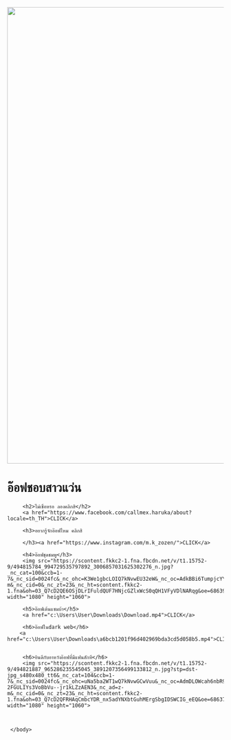 <!DOCTYPE html>
<html>

<head>
     <title>อ๊อฟอาหวังno.1</title>
     <meta charset="utf-8">
<meta charset="TIS-620">
</head>

<body>
         <img src="https://scontent.fkkc2-1.fna.fbcdn.net/v/t1.15752-9/494867915_1981844045682013_1378753057322793982_n.jpg?_nc_cat=103&ccb=1-7&_nc_sid=0024fc&_nc_ohc=ApN0ycutxkQQ7kNvwEWaA08&_nc_oc=AdlTxq1mBMhLWJXhihBjDrRopdEHTFbnudpmQpMh7_YhBTWM0cRuyKAyOoZgKNmC5Zk7oGdfYgkCDwBDgAo1UdH_&_nc_ad=z-m&_nc_cid=0&_nc_zt=23&_nc_ht=scontent.fkkc2-1.fna&oh=03_Q7cD2QHmhq-YIqLwNoqtiggW7_Dgzneng3ox27rxte9M4r6w7w&oe=68637B98" width="1080" height="1060">
         <h1 style="background-color: aquamarine;"></h1>
         <h1>อ๊อฟชอบสาวแว่น</h1>            
         
         <h2>ไม่เชื่อหรอ ลองคลิกสิ</h2>
         <a href="https://www.facebook.com/callmex.haruka/about?locale=th_TH">CLICK</a>

         <h3>อยากรู้จักอ๊อฟไหม คลิกสิ
        
         </h3><a href="https://www.instagram.com/m.k_zozen/">CLICK</a>
         
         <h4>อ๊อฟชุดชมพู</h3>
         <img src="https://scontent.fkkc2-1.fna.fbcdn.net/v/t1.15752-9/494815784_994729535797892_3006857031625302276_n.jpg?_nc_cat=100&ccb=1-7&_nc_sid=0024fc&_nc_ohc=K3We1gbcLOIQ7kNvwEU32eW&_nc_oc=AdkBBi6TumpjcYYxY3J8Y6yG15VTJUCCHWwqcmuFwAC0VKWGo6qZfws4Z08Q2ErTE3huluE0C84fgtHa6eQ5pM4o&_nc_ad=z-m&_nc_cid=0&_nc_zt=23&_nc_ht=scontent.fkkc2-1.fna&oh=03_Q7cD2QE6OSjDLrIFuldQUF7HNjcGZlxWcS0qQH1VFyVDlNARqg&oe=686390E4" width="1080" height="1060">

         <h5>อ๊อฟเต้นแซมบ้า</h5>
         <a href="c:\Users\User\Downloads\Download.mp4">CLICK</a> 

         <h6>อ๊อฟในdark web</h6>
        <a href="c:\Users\User\Downloads\a6bcb1201f96d402969bda3cd5d058b5.mp4">CLICK</a>
                 

         <h6>ยินดีกับอาหวังอ๊อฟที่มีแฟนสักที</h6>
         <img src="https://scontent.fkkc2-1.fna.fbcdn.net/v/t1.15752-9/494821887_965286235545045_3891207356499133812_n.jpg?stp=dst-jpg_s480x480_tt6&_nc_cat=104&ccb=1-7&_nc_sid=0024fc&_nc_ohc=uNa5ba2WT1wQ7kNvwGCwVuu&_nc_oc=AdmDLOWcah6nbR9OosvzOZZCDWQncaaV5z05owjCM6oZYraZmjOjrjvHaQd-2FGULIYs3VoBbVu--jr1kLZzAEN3&_nc_ad=z-m&_nc_cid=0&_nc_zt=23&_nc_ht=scontent.fkkc2-1.fna&oh=03_Q7cD2QFRHAqCmbcYDR_nx5adYNXbtGuhMErgSbgIDSWCIG_eEQ&oe=686375D0" width="1080" height="1060">

         
        
     </body> 

</html>
